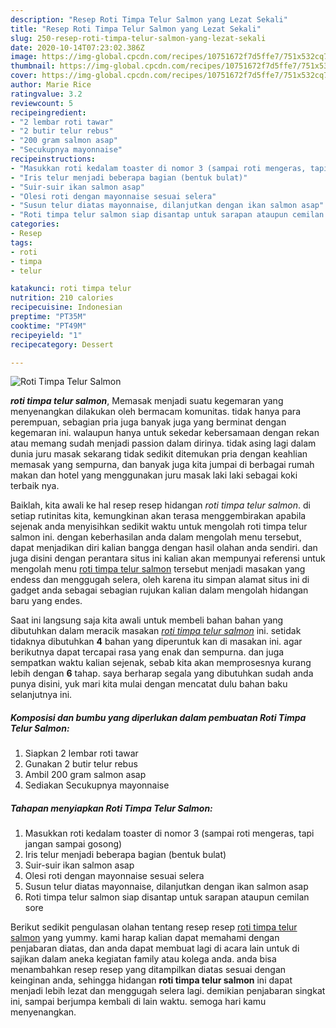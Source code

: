 ```yaml
---
description: "Resep Roti Timpa Telur Salmon yang Lezat Sekali"
title: "Resep Roti Timpa Telur Salmon yang Lezat Sekali"
slug: 250-resep-roti-timpa-telur-salmon-yang-lezat-sekali
date: 2020-10-14T07:23:02.386Z
image: https://img-global.cpcdn.com/recipes/10751672f7d5ffe7/751x532cq70/roti-timpa-telur-salmon-foto-resep-utama.jpg
thumbnail: https://img-global.cpcdn.com/recipes/10751672f7d5ffe7/751x532cq70/roti-timpa-telur-salmon-foto-resep-utama.jpg
cover: https://img-global.cpcdn.com/recipes/10751672f7d5ffe7/751x532cq70/roti-timpa-telur-salmon-foto-resep-utama.jpg
author: Marie Rice
ratingvalue: 3.2
reviewcount: 5
recipeingredient:
- "2 lembar roti tawar"
- "2 butir telur rebus"
- "200 gram salmon asap"
- "Secukupnya mayonnaise"
recipeinstructions:
- "Masukkan roti kedalam toaster di nomor 3 (sampai roti mengeras, tapi jangan sampai gosong)"
- "Iris telur menjadi beberapa bagian (bentuk bulat)"
- "Suir-suir ikan salmon asap"
- "Olesi roti dengan mayonnaise sesuai selera"
- "Susun telur diatas mayonnaise, dilanjutkan dengan ikan salmon asap"
- "Roti timpa telur salmon siap disantap untuk sarapan ataupun cemilan sore"
categories:
- Resep
tags:
- roti
- timpa
- telur

katakunci: roti timpa telur 
nutrition: 210 calories
recipecuisine: Indonesian
preptime: "PT35M"
cooktime: "PT49M"
recipeyield: "1"
recipecategory: Dessert

---
```



![Roti Timpa Telur Salmon](https://img-global.cpcdn.com/recipes/10751672f7d5ffe7/751x532cq70/roti-timpa-telur-salmon-foto-resep-utama.jpg)

<b><i>roti timpa telur salmon</i></b>, Memasak menjadi suatu kegemaran yang menyenangkan dilakukan oleh bermacam komunitas. tidak hanya para perempuan, sebagian pria juga banyak juga yang berminat dengan kegemaran ini. walaupun hanya untuk sekedar kebersamaan dengan rekan atau memang sudah menjadi passion dalam dirinya. tidak asing lagi dalam dunia juru masak sekarang tidak sedikit ditemukan pria dengan keahlian memasak yang sempurna, dan banyak juga kita jumpai di berbagai rumah makan dan hotel yang menggunakan juru masak laki laki sebagai koki terbaik nya.



Baiklah, kita awali ke hal resep resep hidangan <i>roti timpa telur salmon</i>. di setiap rutinitas kita, kemungkinan akan terasa menggembirakan apabila sejenak anda menyisihkan sedikit waktu untuk mengolah roti timpa telur salmon ini. dengan keberhasilan anda dalam mengolah menu tersebut, dapat menjadikan diri kalian bangga dengan hasil olahan anda sendiri. dan juga disini dengan perantara situs ini kalian akan mempunyai referensi untuk mengolah menu <u>roti timpa telur salmon</u> tersebut menjadi masakan yang endess dan menggugah selera, oleh karena itu simpan alamat situs ini di gadget anda sebagai sebagian rujukan kalian dalam mengolah hidangan baru yang endes.


Saat ini langsung saja kita awali untuk membeli bahan bahan yang dibutuhkan dalam meracik masakan <u><i>roti timpa telur salmon</i></u> ini. setidak tidaknya dibutuhkan <b>4</b> bahan yang diperuntuk kan di masakan ini. agar berikutnya dapat tercapai rasa yang enak dan sempurna. dan juga sempatkan waktu kalian sejenak, sebab kita akan memprosesnya kurang lebih dengan <b>6</b> tahap. saya berharap segala yang dibutuhkan sudah anda punya disini, yuk mari kita mulai dengan mencatat dulu bahan baku selanjutnya ini.

<!--inarticleads1-->

##### Komposisi dan bumbu yang diperlukan dalam pembuatan Roti Timpa Telur Salmon:

1. Siapkan 2 lembar roti tawar
1. Gunakan 2 butir telur rebus
1. Ambil 200 gram salmon asap
1. Sediakan Secukupnya mayonnaise




<!--inarticleads2-->

##### Tahapan menyiapkan Roti Timpa Telur Salmon:

1. Masukkan roti kedalam toaster di nomor 3 (sampai roti mengeras, tapi jangan sampai gosong)
1. Iris telur menjadi beberapa bagian (bentuk bulat)
1. Suir-suir ikan salmon asap
1. Olesi roti dengan mayonnaise sesuai selera
1. Susun telur diatas mayonnaise, dilanjutkan dengan ikan salmon asap
1. Roti timpa telur salmon siap disantap untuk sarapan ataupun cemilan sore




Berikut sedikit pengulasan olahan tentang resep resep <u>roti timpa telur salmon</u> yang yummy. kami harap kalian dapat memahami dengan penjabaran diatas, dan anda dapat membuat lagi di acara lain untuk di sajikan dalam aneka kegiatan family atau kolega anda. anda bisa menambahkan resep resep yang ditampilkan diatas sesuai dengan keinginan anda, sehingga hidangan <b>roti timpa telur salmon</b> ini dapat menjadi lebih lezat dan menggugah selera lagi. demikian penjabaran singkat ini, sampai berjumpa kembali di lain waktu. semoga hari kamu menyenangkan.
